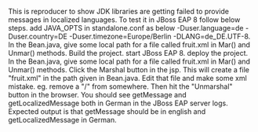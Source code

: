 This is reproducer to show JDK libraries are getting failed to provide messages in localized languages. To test it in JBoss EAP 8 follow below steps. 
add JAVA_OPTS in standalone.conf as below -Duser.language=de -Duser.country=DE -Duser.timezone=Europe/Berlin -DLANG=de_DE.UTF-8.
In the Bean.java, give some local path for a file called fruit.xml in Mar() and Unmar() methods.
Build the project. 
start JBoss EAP 8. 
deploy the project. 
In the Bean.java, give some local path for a file called fruit.xml in Mar() and Unmar() methods.
Click the Marshal button in the jsp. This will create a file "fruit.xml" in the path given in Bean.java.
Edit that file and make some xml mistake. eg. remove a "/" from somewhere.
Then hit the "Unmarshal" button in the browser. 
You should see getMessage and getLocalizedMessage both in German in the JBoss EAP server logs.
Expected output is that getMessage should be in english and getLocalizedMessage in German. 

